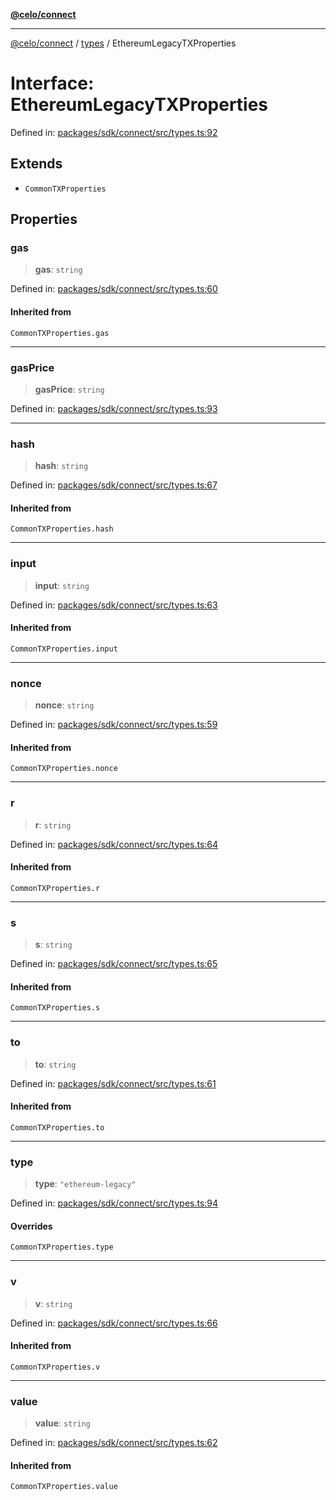[**@celo/connect**](../../README.md)

***

[@celo/connect](../../modules.md) / [types](../README.md) / EthereumLegacyTXProperties

# Interface: EthereumLegacyTXProperties

Defined in: [packages/sdk/connect/src/types.ts:92](https://github.com/celo-org/developer-tooling/blob/master/packages/sdk/connect/src/types.ts#L92)

## Extends

- `CommonTXProperties`

## Properties

### gas

> **gas**: `string`

Defined in: [packages/sdk/connect/src/types.ts:60](https://github.com/celo-org/developer-tooling/blob/master/packages/sdk/connect/src/types.ts#L60)

#### Inherited from

`CommonTXProperties.gas`

***

### gasPrice

> **gasPrice**: `string`

Defined in: [packages/sdk/connect/src/types.ts:93](https://github.com/celo-org/developer-tooling/blob/master/packages/sdk/connect/src/types.ts#L93)

***

### hash

> **hash**: `string`

Defined in: [packages/sdk/connect/src/types.ts:67](https://github.com/celo-org/developer-tooling/blob/master/packages/sdk/connect/src/types.ts#L67)

#### Inherited from

`CommonTXProperties.hash`

***

### input

> **input**: `string`

Defined in: [packages/sdk/connect/src/types.ts:63](https://github.com/celo-org/developer-tooling/blob/master/packages/sdk/connect/src/types.ts#L63)

#### Inherited from

`CommonTXProperties.input`

***

### nonce

> **nonce**: `string`

Defined in: [packages/sdk/connect/src/types.ts:59](https://github.com/celo-org/developer-tooling/blob/master/packages/sdk/connect/src/types.ts#L59)

#### Inherited from

`CommonTXProperties.nonce`

***

### r

> **r**: `string`

Defined in: [packages/sdk/connect/src/types.ts:64](https://github.com/celo-org/developer-tooling/blob/master/packages/sdk/connect/src/types.ts#L64)

#### Inherited from

`CommonTXProperties.r`

***

### s

> **s**: `string`

Defined in: [packages/sdk/connect/src/types.ts:65](https://github.com/celo-org/developer-tooling/blob/master/packages/sdk/connect/src/types.ts#L65)

#### Inherited from

`CommonTXProperties.s`

***

### to

> **to**: `string`

Defined in: [packages/sdk/connect/src/types.ts:61](https://github.com/celo-org/developer-tooling/blob/master/packages/sdk/connect/src/types.ts#L61)

#### Inherited from

`CommonTXProperties.to`

***

### type

> **type**: `"ethereum-legacy"`

Defined in: [packages/sdk/connect/src/types.ts:94](https://github.com/celo-org/developer-tooling/blob/master/packages/sdk/connect/src/types.ts#L94)

#### Overrides

`CommonTXProperties.type`

***

### v

> **v**: `string`

Defined in: [packages/sdk/connect/src/types.ts:66](https://github.com/celo-org/developer-tooling/blob/master/packages/sdk/connect/src/types.ts#L66)

#### Inherited from

`CommonTXProperties.v`

***

### value

> **value**: `string`

Defined in: [packages/sdk/connect/src/types.ts:62](https://github.com/celo-org/developer-tooling/blob/master/packages/sdk/connect/src/types.ts#L62)

#### Inherited from

`CommonTXProperties.value`
